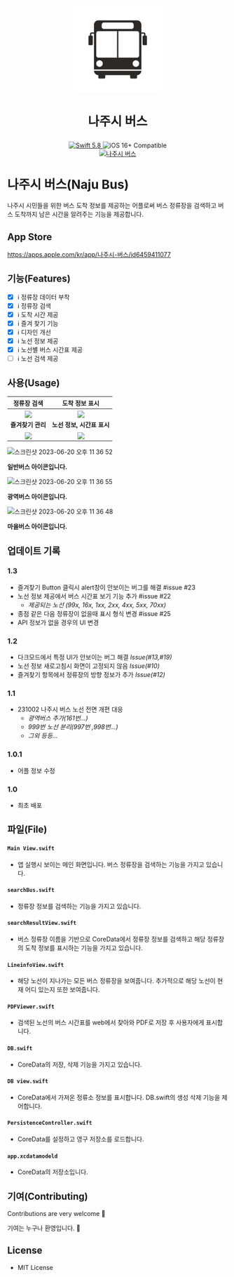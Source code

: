 <p align="center">
   <img width="200" src="app/Assets.xcassets/AppIcon.appiconset/1024.png" alt="APP Logo"></p>
   
 # <p align="center">나주시 버스 </p>
<p align="center">
   <a href="https://developer.apple.com/swift/">
      <img src="https://img.shields.io/badge/Swift-5.8-orange.svg?style=flat" alt="Swift 5.8">
   </a>
   <img src="https://img.shields.io/badge/iOS-16%2B-brightgreen.svg?style=flat" alt="iOS 16+ Compatible">

<br>
<a href="https://apps.apple.com/kr/app/나주시-버스/id6459411077">
   <img src="https://www.iphones.ru/wp-content/uploads/2010/08/App_Store_Badge_EN1-560x189.png" alt="나주시 버스" width="200"/>
</a>
</p>


# 나주시 버스(Naju Bus)
나주시 시민들을 위한 버스 도착 정보를 제공하는 어플로써 버스 정류장을 검색하고 버스 도착까지 남은 시간을 알려주는 기능을 제공합니다.

## App Store

https://apps.apple.com/kr/app/나주시-버스/id6459411077

## 기능(Features)

- [x] ℹ️ 정류장 데이터 부착
- [x] ℹ️ 정류장 검색
- [x] ℹ️ 도착 시간 제공
- [x] ℹ️ 즐겨 찾기 기능
- [x] ℹ️ 디자인 개선
- [x] ℹ️ 노선 정보 제공
- [x] ℹ️ 노선별 버스 시간표 제공
- [ ] ℹ️ 노선 검색 제공

## 사용(Usage)
| 정류장 검색 | 도착 정보 표시 |
| :---: | :---: |
| <img src = "https://github.com/unggu0704/naju-busInfo/assets/130115689/e10a534a-be2a-426f-b29c-1cfd3e270c4a" width="200" align="center"> | <img src="https://github.com/unggu0704/naju-busInfo/assets/130115689/572b68cc-d38b-4c8b-b377-9bede7218ede" width="200" align="center"> |
| **즐겨찾기 관리** | **노선 정보, 시간표 표시** |
| <img src="https://github.com/unggu0704/naju-busInfo/assets/130115689/714fcf1e-faab-4046-bceb-f3baca8752c4" width="200" align="center"> | <img src="https://github.com/unggu0704/naju-busInfo/assets/130115689/4dd74a65-5607-4634-9aaf-1db58f5a5ad8" width="200" align="center"> |

<img width="69" alt="스크린샷 2023-06-20 오후 11 36 52" src="https://github.com/UNGGU0704/Naju_busInfo/assets/130115689/16bc9a8a-7a9a-465f-929f-0b5c934b83f2">

**일반버스 아이콘입니다.**

 <img width="72" alt="스크린샷 2023-06-20 오후 11 36 55" src="https://github.com/UNGGU0704/Naju_busInfo/assets/130115689/1c51798c-ba76-44d8-81cf-dbb040da5be0"> 

 **광역버스 아이콘입니다.**

<img width="71" alt="스크린샷 2023-06-20 오후 11 36 48" src="https://github.com/UNGGU0704/Naju_busInfo/assets/130115689/caca8c69-22c0-4fef-88a7-dc99568603d7">

**마을버스 아이콘입니다.**

## 업데이트 기록

### 1.3
- 즐겨찾기 Button 클릭시 alert창이 안보이는 버그를 해결 #issue #23
- 노선 정보 제공에서 버스 시간표 보기 기능 추가 #issue #22
  - _제공되는 노선 (99x, 16x, 1xx, 2xx, 4xx, 5xx, 70xx)_
- 종점 같은 다음 정류장이 없을때 표시 형식 변경 #issue #25
- API 정보가 없을 경우의 UI 변경
  
### 1.2
- 다크모드에서 특정 UI가 안보이는 버그 해결 *Issue(#13,#19)* 
- 노선 정보 새로고침시 화면이 고정되지 않음 *Issue(#10)* 
- 즐겨찾기 항목에서 정류장의 방향 정보가 추가 *Issue(#12)* 

### 1.1
- 231002 나주시 버스 노선 전면 개편 대응
  - *광역버스 추가(161번...)*
  - *999번 노선 분리(997번 ,998번...)*
  - *그외 등등...*
    
### 1.0.1
- 어플 정보 수정 

### 1.0
- 최초 배포 

## 파일(File)

#### `Main View.swift`
- 앱 실행시 보이는 메인 화면입니다. 
  버스 정류장을 검색하는 기능을 가지고 있습니다.
#### `searchBus.swift`
- 정류장 정보를 검색하는 기능을 가지고 있습니다.
#### `searchResultView.swift`
- 버스 정류장 이름을 기반으로 CoreData에서 정류장 정보를 검색하고 
  해당 정류장의 도착 정보를 표시하는 기능을 가지고 있습니다.
#### `LineinfoView.swift`
- 해당 노선이 지나가는 모든 버스 정류장을 보여줍니다. 
  추가적으로 해당 노선이 현재 어디 있는지 또한 보여줍니다.
#### `PDFViewer.swift`
- 검색된 노선의 버스 시간표를 web에서 찾아와 PDF로 저장 후 사용자에게 표시합니다.
#### `DB.swift`
- CoreData의 저장, 삭제 기능을 가지고 있습니다.
#### `DB view.swift`
- CoreData에서 가져온 정류소 정보를 표시합니다.
  DB.swift의 생성 삭제 기능을 제어합니다.
#### `PersistenceController.swift`
- CoreData를 설정하고 영구 저장소를 로드합니다.
#### `app.xcdatamodeld`
- CoreData의 저장소입니다.

## 기여(Contributing)
Contributions are very welcome 🙌 

기여는 누구나 환영입니다. 🙌


## License
- MIT License
